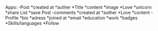 Apps:
  -Post 
    *created at
    *auther
    *Title
    *content
    *image
    *Love
    *unicorn
    *share List
    *save Post
 -comments
    *created at
    *auther
    *Love
    *content
 -Profile
    *bio
    *adress
    *joined at
    *email
    *education
    *work
    *badges
    *Skills/languages
    *Follow
